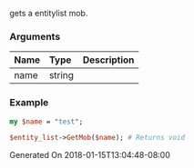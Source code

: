 gets a entitylist mob.
### Arguments
**Name**|**Type**|**Description**
:---|:---|:---
name|string|

### Example

```perl
my $name = "test";

$entity_list->GetMob($name); # Returns void
```


Generated On 2018-01-15T13:04:48-08:00